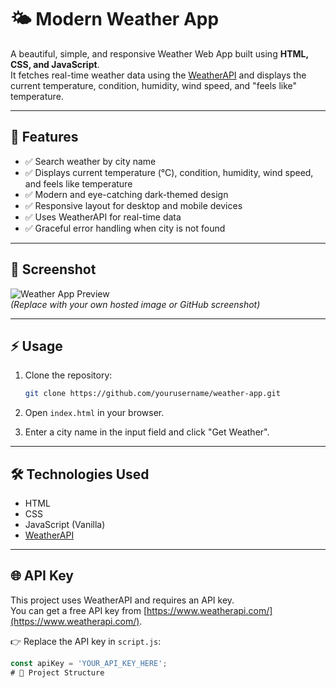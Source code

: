 # 🌤️ Modern Weather App

A beautiful, simple, and responsive Weather Web App built using **HTML, CSS, and JavaScript**.  
It fetches real-time weather data using the [WeatherAPI](https://www.weatherapi.com/) and displays the current temperature, condition, humidity, wind speed, and "feels like" temperature.

---

## 🚀 Features

- ✅ Search weather by city name  
- ✅ Displays current temperature (°C), condition, humidity, wind speed, and feels like temperature  
- ✅ Modern and eye-catching dark-themed design  
- ✅ Responsive layout for desktop and mobile devices  
- ✅ Uses WeatherAPI for real-time data  
- ✅ Graceful error handling when city is not found

---

## 🎨 Screenshot

![Weather App Preview](https://user-images.githubusercontent.com/yourusername/your-repo-name/screenshot.png)  
*(Replace with your own hosted image or GitHub screenshot)*

---

## ⚡ Usage

1. Clone the repository:
    ```bash
    git clone https://github.com/yourusername/weather-app.git
    ```

2. Open `index.html` in your browser.

3. Enter a city name in the input field and click "Get Weather".

---

## 🛠️ Technologies Used

- HTML  
- CSS  
- JavaScript (Vanilla)  
- [WeatherAPI](https://www.weatherapi.com/)

---

## 🌐 API Key

This project uses WeatherAPI and requires an API key.  
You can get a free API key from [https://www.weatherapi.com/](https://www.weatherapi.com/).

👉 Replace the API key in `script.js`:
```js
const apiKey = 'YOUR_API_KEY_HERE';
# 📁 Project Structure
